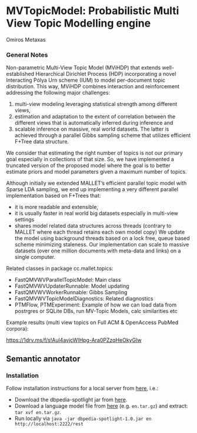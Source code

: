 # MVTopicModel: Probabilistic Multi View Topic Modelling engine
Omiros Metaxas

### General Notes
Non-parametric Multi-View Topic Model (MViHDP) that extends well-established Hierarchical Dirichlet Process (HDP) 
incorporating a novel Interacting Pólya Urn scheme (IUM) to model per-document topic distribution. 
This way, MViHDP combines interaction and reinforcement addressing the following major challenges: 
1) multi-view modeling leveraging statistical strength among different views, 
2) estimation and adaptation to the extent of correlation between the different views that is automatically inferred during inference and 
3) scalable inference on massive, real world datasets. The latter is achieved through a parallel Gibbs sampling scheme that utilizes efficient F+Tree data structure. 

We consider that estimating the right number of topics is not our primary goal especially in collections of that size. 
So, we have implemented a truncated version of the proposed model where the goal is to better estimate priors and model parameters given a maximum number of topics. 

Although initially we extended MALLET’s efficient parallel topic model with Sparse LDA sampling, we end up implementing a very different parallel implementation based on F+Trees 
that: 
- it is more readable and extensible, 
- it is usually faster in real world big datasets especially in multi-view settings 
- shares model related data structures across threads (contrary to MALLET where each thread retains each own model copy) 
We update the model using background threads based on a lock free, queue based scheme minimizing staleness. 
Our implementation can scale to massive datasets (over one million documents with meta-data and links) on a single computer.

Related classes in package cc.mallet.topics:
- FastQMVWVParallelTopicModel: Main class
- FastQMVWVUpdaterRunnable: Model updating
- FastQMVWVWorkerRunnable: Gibbs Sampling
- FastQMVWVTopicModelDiagnostics: Related diagnostics 
- PTMFlow, PTMExperiment: Example of how we can load data from postrgres or SQLite DBs, run MV-Topic Models, calc similarities etc

Example results (multi view topics on Full ACM & OpenAccess PubMed corpora):

https://1drv.ms/f/s!Aul4avjcWIHpg-Ara0PZzqHeOkyGIw


## Semantic annotator
### Installation
Follow installation instructions for a local server from [here](https://github.com/dbpedia-spotlight/dbpedia-spotlight-model#run-your-own-server), i.e.:
- Download the dbpedia-spotlight jar from [here](https://sourceforge.net/projects/dbpedia-spotlight/files/spotlight/dbpedia-spotlight-1.0.0.jar/download).
- Download a language model file from [here](https://sourceforge.net/projects/dbpedia-spotlight/files/2016-10/) (e.g. `en.tar.gz`) and extract: `tar xvf en.tar.gz`.
- Run locally via `java -jar dbpedia-spotlight-1.0.jar en http://localhost:2222/rest`


